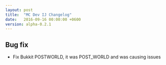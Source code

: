 ```yaml
---
layout: post
title:  "MC Dev IJ Changelog"
date:   2016-09-16 00:00:00 +0600
version: alpha-0.2.1
---
```

## Bug fix

* Fix Bukkit POSTWORLD, it was POST_WORLD and was causing issues

